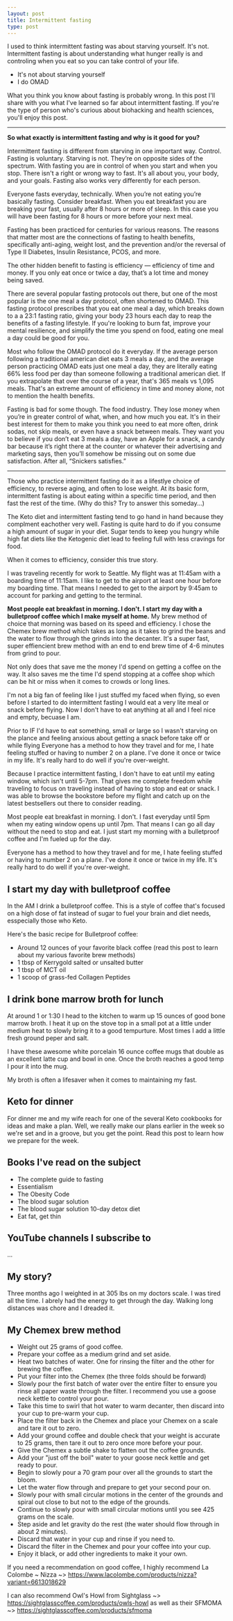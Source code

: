 ```yaml
---
layout: post
title: Intermittent fasting
type: post
---
```


I used to think intermittent fasting was about starving yourself. It's not. Intermittent fasting is about understanding what hunger really is and controling when you eat so you can take control of your life.

- It's not about starving yourself
- I do OMAD

What you think you know about fasting is probably wrong. In this post I'll share with you what I've learned so far about intermittent fasting. If you're the type of person who's curious about biohacking and health sciences, you'll enjoy this post.

---

**So what exactly is intermittent fasting and why is it good for you?**

Intermittent fasting is different from starving in one important way. Control. Fasting is voluntary. Starving is not. They’re on opposite sides of the spectrum. With fasting you are in control of when you start and when you stop. There isn't a right or wrong way to fast. It's all about you, your body, and your goals. Fasting also works very differently for each person.

Everyone fasts everyday, technically. When you’re not eating you’re basically fasting. Consider breakfast. When you eat breakfast you are breaking your fast, usually after 8 hours or more of sleep. In this case you will have been fasting for 8 hours or more before your next meal.

Fasting has been practiced for centuries for various reasons. The reasons that matter most are the connections of fasting to health benefits, specifically anti-aging, weight lost, and the prevention and/or the reversal of Type II Diabetes, Insulin Resistance, PCOS, and more.

The other hidden benefit to fasting is efficiency — efficiency of time and money. If you only eat once or twice a day, that’s a lot time and money being saved.

There are several popular fasting protocols out there, but one of the most popular is the one meal a day protocol, often shortened to OMAD. This fasting protocol prescribes that you eat one meal a day, which breaks down to a a 23:1 fasting ratio, giving your body 23 hours each day to reap the benefits of a fasting lifestyle. If you're looking to burn fat, improve your mental resilience, and simplify the time you spend on food, eating one meal a day could be good for you.

Most who follow the OMAD protocol do it everyday. If the average person following a traditional american diet eats 3 meals a day, and the average person practicing OMAD eats just one meal a day, they are literally eating 66% less food per day than someone following a traditional american diet. If you extrapolate that over the course of a year, that's 365 meals vs 1,095 meals. That's an extreme amount of efficiency in time and money alone, not to mention the health benefits.

Fasting is bad for some though. The food industry. They lose money when you’re in greater control of what, when, and how much you eat. It's in their best interest for them to make you think you need to eat more often, drink sodas, not skip meals, or even have a snack between meals. They want you to believe if you don’t eat 3 meals a day, have an Apple for a snack, a candy bar because it’s right there at the counter or whatever their advertising and marketing says, then you’ll somehow be missing out on some due satisfaction. After all, “Snickers satisfies.”

---

Those who practice intermittent fasting do it as a lifestlye choice of efficiency, to reverse aging, and often to lose weight. At its basic form, intermittent fasting is about eating within a specific time period, and then fast the rest of the time. (Why do this? Try to answer this someday...)

The Keto diet and intermittent fasting tend to go hand in hand because they complment eachother very well. Fasting is quite hard to do if you consume a high amount of sugar in your diet. Sugar tends to keep you hungry while high fat diets like the Ketogenic diet lead to feeling full with less cravings for food.

When it comes to efficiency, consider this true story.

I was traveling recently for work to Seattle. My flight was at 11:45am with a boarding time of 11:15am. I like to get to the airport at least one hour before my boarding time. That means I needed to get to the airport by 9:45am to account for parking and getting to the terminal.

**Most people eat breakfast in morning. I don't. I start my day with a bulletproof coffee which I make myself at home.** My brew method of choice that morning was based on its speed and efficiency. I chose the Chemex brew method which takes as long as it takes to grind the beans and the water to flow through the grinds into the decanter. It's a super fast, super effiencient brew method with an end to end brew time of 4-6 minutes from grind to pour.

Not only does that save me the money I'd spend on getting a coffee on the way. It also saves me the time I'd spend stopping at a coffee shop which can be hit or miss when it comes to crowds or long lines.

I'm not a big fan of feeling like I just stuffed my faced when flying, so even before I started to do intermittent fasting I would eat a very lite meal or snack before flying. Now I don't have to eat anything at all and I feel nice and empty, becuase I am.

Prior to IF I'd have to eat something, small or large so I wasn't starving on the plance and feeling anxious about getting a snack before take off or while flying Everyone has a method to how they travel and for me, I hate feeling stuffed or having to number 2 on a plane. I've done it once or twice in my life. It's really hard to do well if you're over-weight.

Because I practice intermittent fasting, I don't have to eat until my eating window, which isn't until 5-7pm. That gives me complete freedom while traveling to focus on traveling instead of having to stop and eat or snack. I was able to browse the bookstore before my flight and catch up on the latest bestsellers out there to consider reading.

Most people eat breakfast in morning. I don't. I fast everyday until 5pm when my eating window opens up until 7pm. That means I can go all day without the need to stop and eat. I just start my morning with a bulletproof coffee and I'm fueled up for the day.

Everyone has a method to how they travel and for me, I hate feeling stuffed or having to number 2 on a plane. I've done it once or twice in my life. It's really hard to do well if you're over-weight.

## I start my day with bulletproof coffee

In the AM I drink a bulletproof coffee. This is a style of coffee that's focused on a high dose of fat instead of sugar to fuel your brain and diet needs, esspecially those who Keto.

Here's the basic recipe for Bulletproof coffee:

- Around 12 ounces of your favorite black coffee (read this post to learn about my various favorite brew methods)
- 1 tbsp of Kerrygold salted or unsalted butter
- 1 tbsp of MCT oil
- 1 scoop of grass-fed Collagen Peptides

## I drink bone marrow broth for lunch

At around 1 or 1:30 I head to the kitchen to warm up 15 ounces of good bone marrow broth. I heat it up on the stove top in a small pot at a little under medium heat to slowly bring it to a good tempurture. Most times I add a little fresh ground peper and salt.

I have these awesome white porcelain 16 ounce coffee mugs that double as an excellent latte cup and bowl in one. Once the broth reaches a good temp I pour it into the mug.

My broth is often a lifesaver when it comes to maintaining my fast.

## Keto for dinner

For dinner me and my wife reach for one of the several Keto cookbooks for ideas and make a plan. Well, we really make our plans earlier in the week so we're set and in a groove, but you get the point. Read this post to learn how we prepare for the week.

## Books I've read on the subject

- The complete guide to fasting
- Essentialism
- The Obesity Code
- The blood sugar solution
- The blood sugar solution 10-day detox diet
- Eat fat, get thin

## YouTube channels I subscribe to

...

## My story?

Three months ago I weighted in at 305 lbs on my doctors scale. I was tired all the time. I abrely had the energy to get through the day. Walking long distances was chore and I dreaded it.

## My Chemex brew method

- Weight out 25 grams of good coffee.
- Prepare your coffee as a medium grind and set aside.
- Heat two batches of water. One for rinsing the filter and the other for brewing the coffee.
- Put your filter into the Chemex (the three folds should be forward)
- Slowly pour the first batch of water over the entire filter to ensure you rinse all paper waste through the filter. I recommend you use a goose neck kettle to control your pour.
- Take this time to swirl that hot water to warm decanter, then discard into your cup to pre-warm your cup.
- Place the filter back in the Chemex and place your Chemex on a scale and tare it out to zero.
- Add your ground coffee and double check that your weight is accurate to 25 grams, then tare it out to zero once more before your pour.
- Give the Chemex a subtle shake to flatten out the coffee grounds.
- Add your "just off the boil" water to your goose neck kettle and get ready to pour.
- Begin to slowly pour a 70 gram pour over all the grounds to start the bloom.
- Let the water flow through and prepare to get your second pour on.
- Slowly pour with small circular motions in the center of the grounds and spiral out close to but not to the edge of the grounds.
- Continue to slowly pour with small circular motions until you see 425 grams on the scale.
- Step aside and let gravity do the rest (the water should flow through in about 2 minutes).
- Discard that water in your cup and rinse if you need to.
- Discard the filter in the Chemex and pour your coffee into your cup.
- Enjoy it black, or add other ingredients to make it your own.

If you need a recommendation on good coffee, I highly recommend La Colombe ~ Nizza ~> https://www.lacolombe.com/products/nizza?variant=6613018629

I can also recommend Owl's Howl from Sightglass ~> https://sightglasscoffee.com/products/owls-howl as well as their SFMOMA ~> https://sightglasscoffee.com/products/sfmoma